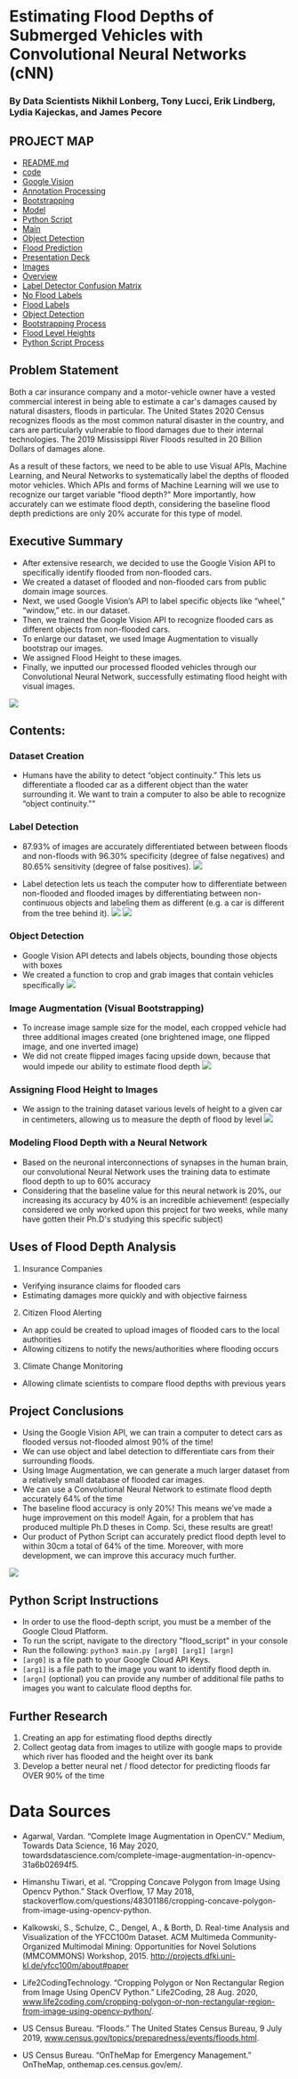 # Estimating Flood Depths of Submerged Vehicles with Convolutional Neural Networks (cNN)

### By Data Scientists Nikhil Lonberg, Tony Lucci, Erik Lindberg, Lydia Kajeckas, and James Pecore

## PROJECT MAP
 - [README.md](./README.md)
 - [code](./code)
  - [Google Vision](./vehicle_code/google_vision.ipynb)
  - [Annotation Processing](./vehicle_code/get_annotations.ipynb)
  - [Bootstrapping](./vehicle_code/bootsrapping.ipynb)
  - [Model](./vehicle_code/ResNet50.pth)
  - [Python Script](./vehicle_code/flood_script)
   - [Main](./vehicle_code/flood_script/main.py)
   - [Object Detection](./vehicle_code/flood_script/02-modeling.py)
   - [Flood Prediction](./vehicle_code/flood_script/detect_objects.py)
 - [Presentation Deck](./presentation.pdf)
 - [Images](./project-5-images)
  - [Overview](./project-5-images/image-1.png)
  - [Label Detector Confusion Matrix](./project-5-images/image-2.png)
  - [No Flood Labels](./project-5-images/image-3.png)
  - [Flood Labels](./project-5-images/image-4.png)
  - [Object Detection](./project-5-images/image-5.png)
  - [Bootstrapping Process](./project-5-images/image-6.png)
  - [Flood Level Heights](./project-5-images/image-7.png)
  - [Python Script Process](./project-5-images/image-8.png)

## Problem Statement

Both a car insurance company and a motor-vehicle owner have a vested commercial interest in being able to estimate a car's damages caused by natural disasters, floods in particular. The United States 2020 Census recognizes floods as the most common natural disaster in the country, and cars are particularly vulnerable to flood damages due to their internal technologies. The 2019 Mississippi River Floods resulted in 20 Billion Dollars of damages alone. 

As a result of these factors, we need to be able to use Visual APIs, Machine Learning, and Neural Networks to systematically label the depths of flooded motor vehicles. Which APIs and forms of Machine Learning will we use to recognize our target variable "flood depth?" More importantly, how accurately can we estimate flood depth, considering the baseline flood depth predictions are only 20% accurate for this type of model.

## Executive Summary
- After extensive research, we decided to use the Google Vision API to specifically identify flooded from non-flooded cars. 
- We created a dataset of flooded and non-flooded cars from public domain image sources. 
- Next, we used Google Vision’s API to label specific objects like “wheel,” “window,” etc. in our dataset.
- Then, we trained the Google Vision API to recognize flooded cars as different objects from non-flooded cars.
- To enlarge our dataset, we used Image Augmentation to visually bootstrap our images. 
- We assigned Flood Height to these images.
- Finally, we inputted our processed flooded vehicles through our Convolutional Neural Network, successfully estimating flood height with visual images.

![](./project-5-images/image-1.png)

## Contents:

### Dataset Creation
- Humans have the ability to detect “object continuity.” This lets us differentiate a flooded car as a different object than the water surrounding it. We want to train a computer to also be able to recognize “object continuity.""

### Label Detection
- 87.93% of images are accurately differentiated between between floods and non-floods with 96.30% specificity (degree of false negatives) and 80.65% sensitivity (degree of false positives).
![](./project-5-images/image-2.png)

- Label detection lets us teach the computer how to differentiate between non-flooded and flooded images by differentiating between non-continuous objects and labeling them as different (e.g. a car is different from the tree behind it).
![](./project-5-images/image-3.png)
![](./project-5-images/image-4.png)

### Object Detection
- Google Vision API detects and labels objects, bounding those objects with boxes
- We created a function to crop and grab images that contain vehicles specifically
![](./project-5-images/image-5.png)

### Image Augmentation (Visual Bootstrapping)
- To increase image sample size for the model, each cropped vehicle had three additional images created (one brightened image, one flipped image, and one inverted image)
- We did not create flipped images facing upside down, because that would impede our ability to estimate flood depth
![](./project-5-images/image-6.png)

### Assigning Flood Height to Images
- We assign to the training dataset various levels of height to a given car in centimeters, allowing us to measure the depth of flood by level
![](./project-5-images/image-7.png)

### Modeling Flood Depth with a Neural Network
- Based on the neuronal interconnections of synapses in the human brain, our convolutional Neural Network uses the training data to estimate flood depth to up to 60% accuracy
- Considering that the baseline value for this neural network is 20%, our increasing its accuracy by 40% is an incredible achievement! (especially considered we only worked upon this project for two weeks, while many have gotten their Ph.D's studying this specific subject)

## Uses of Flood Depth Analysis
1. Insurance Companies
- Verifying insurance claims for flooded cars
- Estimating damages more quickly and with objective fairness

2. Citizen Flood Alerting
- An app could be created to upload images of flooded cars to the local authorities
- Allowing citizens to notify the news/authorities where flooding occurs

3. Climate Change Monitoring
- Allowing climate scientists to compare flood depths with previous years

## Project Conclusions
- Using the Google Vision API, we can train a computer to detect cars as flooded versus not-flooded almost 90% of the time!
- We can use object and label detection to differentiate cars from their surrounding floods.
- Using Image Augmentation, we can generate a much larger dataset from a relatively small database of flooded car images.
- We can use a Convolutional Neural Network to estimate flood depth accurately 64% of the time
- The baseline flood accuracy is only 20%! This means we’ve made a huge improvement on this model! Again, for a problem that has produced multiple Ph.D theses in Comp. Sci, these results are great!
- Our product of Python Script can accurately predict flood depth level to within 30cm a total of 64% of the time. Moreover, with more development, we can improve this accuracy much further. 

![](./project-5-images/image-8.png)

## Python Script Instructions
- In order to use the flood-depth script, you must be a member of the Google Cloud Platform.
- To run the script, navigate to the directory "flood_script" in your console
- Run the following:
```python3 main.py [arg0] [arg1] [argn]```
- ```[arg0]``` is a file path to your Google Cloud API Keys.
- ```[arg1]``` is a file path to the image you want to identify flood depth in.
- ```[argn]``` (optional) you can provide any number of additional file paths to images you want to calculate flood depths for.

## Further Research
1. Creating an app for estimating flood depths directly
2. Collect geotag data from images to utilize with google maps to provide which river has flooded and the height over its bank
3. Develop a better neural net / flood detector for predicting floods far OVER 90% of the time

# Data Sources
- Agarwal, Vardan. “Complete Image Augmentation in OpenCV.” Medium, Towards Data Science, 16 May 2020, towardsdatascience.com/complete-image-augmentation-in-opencv-31a6b02694f5. 

- Himanshu Tiwari, et al. “Cropping Concave Polygon from Image Using Opencv Python.” Stack Overflow, 17 May 2018, stackoverflow.com/questions/48301186/cropping-concave-polygon-from-image-using-opencv-python. 

- Kalkowski, S.,  Schulze, C., Dengel, A., & Borth, D. Real-time Analysis and Visualization of the YFCC100m Dataset.  ACM Multimeda Community-Organized Multimodal Mining: Opportunities for Novel Solutions (MMCOMMONS) Workshop, 2015. http://projects.dfki.uni-kl.de/yfcc100m/about#paper

- Life2CodingTechnology. “Cropping Polygon or Non Rectangular Region from Image Using OpenCV Python.” Life2Coding, 28 Aug. 2020, www.life2coding.com/cropping-polygon-or-non-rectangular-region-from-image-using-opencv-python/. 

- US Census Bureau. “Floods.” The United States Census Bureau, 9 July 2019, www.census.gov/topics/preparedness/events/floods.html. 

- US Census Bureau. “OnTheMap for Emergency Management.” OnTheMap, onthemap.ces.census.gov/em/. 
